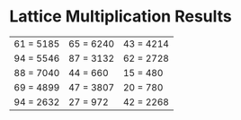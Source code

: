 # Lattice Multiplication Results

|   |   |   |
|---|---|---|
| 61 = 5185 | 65 = 6240 | 43 = 4214 |
| 94 = 5546 | 87 = 3132 | 62 = 2728 |
| 88 = 7040 | 44 = 660 | 15 = 480 |
| 69 = 4899 | 47 = 3807 | 20 = 780 |
| 94 = 2632 | 27 = 972 | 42 = 2268 |
